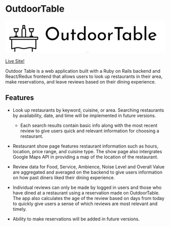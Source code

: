 # OutdoorTable

![Logo](/readme_files/logo.png)

[Live Site!](https://outdoortable.herokuapp.com/#/)

Outdoor Table is a web application built with a Ruby on Rails backend and React/Redux frontend that allows users to look up restaurants in their area, make reservations, and leave reviews based on their dining experience. 

## Features

* Look up restaurants by keyword, cuisine, or area. Searching restaurants by availability, date, and time will be implemented in future versions.
  * Each search results contain basic info along with the most recent review to give users quick and relevant information for choosing a restaurant.
  
* Restaurant show page features restaurant information such as hours, location, price range, and cuisine type. The show page also intergrates Google Maps API in providing a map of the location of the restaurant. 

* Review data for Food, Service, Ambience, Noise Level and Overall Value are aggregated and averaged on the backend to give users information on how past diners liked their dining experience.  

* Individual reviews can only be made by logged in users and those who have dined at a restaurant using a reservation made on OutdoorTable. The app also calculates the age of the review based on days from today to quickly give users a sense of which reviews are most relevant and timely.

* Ability to make reservations will be added in future versions. 

